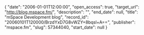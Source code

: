 {
  "date": "2006-01-01T12:00:00", 
  "open_access": true, 
  "target_url": "http://blog.mspace.fm/", 
  "description": "", 
  "end_date": null, 
  "title": "mSpace Development blog", 
  "record_id": "20060101T120000/BrzdYxD7G8vWZY+8bqsl+A==", 
  "publisher": "mspace.fm", 
  "slug": 57344040, 
  "start_date": null
}

